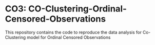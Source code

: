 # CO3: CO-Clustering-Ordinal-Censored-Observations
This repository contains the code to reproduce the data analysis for Co-Clustering model for Ordinal Censored Observations

